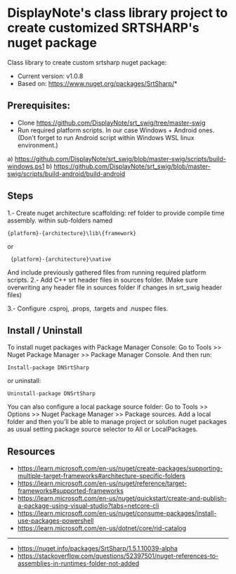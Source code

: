 ﻿# DisplayNote's class library project to create customized SRTSHARP's nuget package


Class library to create custom srtsharp nuget package:

* Current version: v1.0.8
* Based on: https://www.nuget.org/packages/SrtSharp/*

## Prerequisites:
* Clone https://github.com/DisplayNote/srt_swig/tree/master-swig
* Run required platform scripts. In our case Windows + Android ones. (Don't forget to run Android script within Windows WSL linux environment.)

a) https://github.com/DisplayNote/srt_swig/blob/master-swig/scripts/build-windows.ps1
b) https://github.com/DisplayNote/srt_swig/blob/master-swig/scripts/build-android/build-android

## Steps

1.- Create nuget architecture scaffolding:
ref folder to provide compile time assembly. within sub-folders named 
```shell
{platform}-{architecture}\lib\{framework}
```
 or
```shell
 {platform}-{architecture}\native 
```
And include previously gathered files from running required platform scripts.
2.- Add C++ srt header files in sources folder.
(Make sure overwriting any header file in sources folder if changes in srt_swig header files)

3.- Configure .csproj, .props, .targets and .nuspec files.

## Install / Uninstall

To install nuget packages with Package Manager Console:
Go to Tools >> Nuget Package Manager >> Package Manager Console. And then run:

```shell
Install-package DNSrtSharp
```
or uninstall:
```shell
Uninstall-package DNSrtSharp
```
You can also configure a local package source folder:
Go to Tools >> Options >> Nuget Package Manager >> Package sources. 
Add a local folder and then you'll be able to manage project or solution nuget packages as usual setting package source selector to All or LocalPackages.

## Resources

* https://learn.microsoft.com/en-us/nuget/create-packages/supporting-multiple-target-frameworks#architecture-specific-folders
* https://learn.microsoft.com/en-us/nuget/reference/target-frameworks#supported-frameworks
* https://learn.microsoft.com/en-us/nuget/quickstart/create-and-publish-a-package-using-visual-studio?tabs=netcore-cli
* https://learn.microsoft.com/en-us/nuget/consume-packages/install-use-packages-powershell
* https://learn.microsoft.com/en-us/dotnet/core/rid-catalog
---
* https://nuget.info/packages/SrtSharp/1.5.1.10039-alpha
* https://stackoverflow.com/questions/52397501/nuget-references-to-assemblies-in-runtimes-folder-not-added